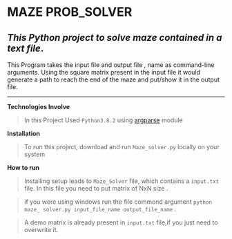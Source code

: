# MAZE PROB_SOLVER 

## _This Python project to solve maze contained in a text file_.

This Program takes the input file and output file , name as command-line arguments.
Using the square matrix present in the input file it would generate a path to reach the end of the maze and put/show it in the output file.
***

**Technologies Involve**
>In this Project Used `Python3.8.2` using [argparse](https://docs.python.org/3/library/argparse.html) module


**Installation**
> To run this project, download and run `Maze_solver.py` locally on your system 

**How to run**
>Installing setup leads to `Maze_Solver` file, which contains a `input.txt` file. In this file you need to put matrix of NxN size .

>if you were using windows run the file  commond argument `python maze_ solver.py input_file_name output_file_name` .

>A demo matrix is already present in `input.txt` file,if you just need to overwrite it.
